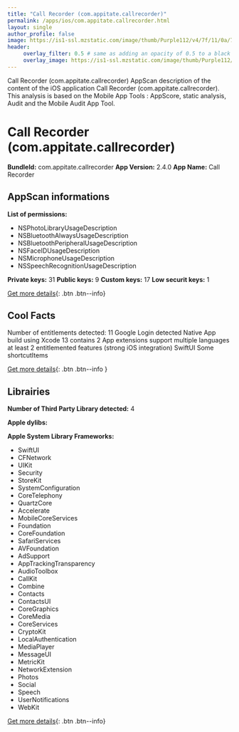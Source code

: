 ```yaml
---
title: "Call Recorder (com.appitate.callrecorder)"
permalink: /apps/ios/com.appitate.callrecorder.html
layout: single
author_profile: false
image: https://is1-ssl.mzstatic.com/image/thumb/Purple112/v4/7f/11/0a/7f110afd-d810-3f7e-e71d-c908e791e767/AppIcon-0-1x_U007emarketing-0-7-0-85-220.png/512x512bb.jpg
header: 
     overlay_filter: 0.5 # same as adding an opacity of 0.5 to a black background
     overlay_image: https://is1-ssl.mzstatic.com/image/thumb/Purple112/v4/7f/11/0a/7f110afd-d810-3f7e-e71d-c908e791e767/AppIcon-0-1x_U007emarketing-0-7-0-85-220.png/512x512bb.jpg
---
```

Call Recorder (com.appitate.callrecorder) AppScan description of the content of the iOS application Call Recorder (com.appitate.callrecorder). This analysis is based on the Mobile App Tools : AppScore, static analysis, Audit and the Mobile Audit App Tool.

# Call Recorder (com.appitate.callrecorder)

**BundleId:** com.appitate.callrecorder
**App Version:** 2.4.0
**App Name:** Call Recorder


## AppScan informations 

**List of permissions:** 
- NSPhotoLibraryUsageDescription
- NSBluetoothAlwaysUsageDescription
- NSBluetoothPeripheralUsageDescription
- NSFaceIDUsageDescription
- NSMicrophoneUsageDescription
- NSSpeechRecognitionUsageDescription
  
  
**Private keys:** 31
**Public keys:** 9
**Custom keys:** 17
**Low securit keys:** 1
  
[Get more details](/pricing.html){: .btn .btn--info}

## Cool Facts

Number of entitlements detected: 11
Google Login detected
Native App
build using Xcode 13
contains 2 App extensions
support multiple languages
at least 2 entitlemented features (strong iOS integration)
SwiftUI
Some shortcutItems 
  
[Get more details](/pricing.html){: .btn .btn--info }

## Librairies 
**Number of Third Party Library detected:** 4


**Apple dylibs:**


**Apple System Library Frameworks:**
- SwiftUI
- CFNetwork
- UIKit
- Security
- StoreKit
- SystemConfiguration
- CoreTelephony
- QuartzCore
- Accelerate
- MobileCoreServices
- Foundation
- CoreFoundation
- SafariServices
- AVFoundation
- AdSupport
- AppTrackingTransparency
- AudioToolbox
- CallKit
- Combine
- Contacts
- ContactsUI
- CoreGraphics
- CoreMedia
- CoreServices
- CryptoKit
- LocalAuthentication
- MediaPlayer
- MessageUI
- MetricKit
- NetworkExtension
- Photos
- Social
- Speech
- UserNotifications
- WebKit


  
[Get more details](/pricing.html){: .btn .btn--info}

